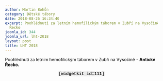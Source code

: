 ```yaml
---
author: Martin Bohůn
category: Dětské tábory
date: 2018-08-26 16:34:40
excerpt: Poohlédnutí za letním hemofilickým táborem v Zubří na Vysočině - Antické
  Řecko
joomla_id: 344
joomla_url: lht-2018
layout: post
title: LHT 2018
---
```


<p>
 <span style="color: #000000;">
  Poohlédnutí za letním hemofilickým táborem v Zubří na Vysočině -
  <strong>
   Antické Řecko.
  </strong>
 </span>
</p>
<p style="text-align: center;">
 <strong>
  <span style="font-family: Courier New; background-color: #eaeaea;">
   [widgetkit id=111]
  </span>
 </strong>
</p>